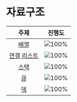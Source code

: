 # 자료구조

 주제 | 진행도 |
 :--: | :--: |
[배열](/자료구조/array.md) | ![100%](https://progress-bar.dev/0/?scale=10&title=progress&width=500&color=babaca&suffix=/10) |
[연결 리스트](/자료구조/linkedlist.md) | ![100%](https://progress-bar.dev/0/?scale=10&title=progress&width=500&color=babaca&suffix=/10) |
[스택](/자료구조/stack.md) | ![100%](https://progress-bar.dev/0/?scale=10&title=progress&width=500&color=babaca&suffix=/10) |
[큐](/자료구조/queue.md) | ![100%](https://progress-bar.dev/0/?scale=10&title=progress&width=500&color=babaca&suffix=/10) |
[덱](/자료구조/deque.md) | ![100%](https://progress-bar.dev/0/?scale=10&title=progress&width=500&color=babaca&suffix=/10) |
